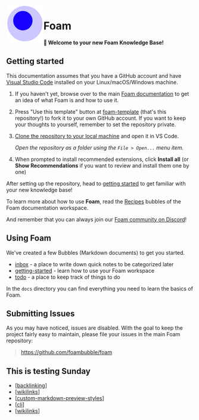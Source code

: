 <img src="attachments/foam-icon.png" width=100 align="left">

# Foam

**👋 Welcome to your new Foam Knowledge Base!**

## Getting started

This documentation assumes that you have a GitHub account and have [Visual Studio Code](https://code.visualstudio.com/) installed on your Linux/macOS/Windows machine.

1. If you haven't yet, browse over to the main [Foam documentation](https://foambubble.github.io/foam) to get an idea of what Foam is and how to use it.
2. Press "Use this template" button at [foam-template](https://github.com/foambubble/foam-template/generate) (that's this repository!) to fork it to your own GitHub account. If you want to keep your thoughts to yourself, remember to set the repository private.
3. [Clone the repository to your local machine](https://help.github.com/en/github/creating-cloning-and-archiving-repositories/cloning-a-repository) and open it in VS Code.

    *Open the repository as a folder using the `File > Open...` menu item.*

4. When prompted to install recommended extensions, click **Install all** (or **Show Recommendations** if you want to review and install them one by one)

After setting up the repository, head to [getting started](./getting-started.md) to get familiar with your new knowledge base!

To learn more about how to use **Foam**, read the [Recipes](https://foambubble.github.io/foam/user/recipes/recipes) bubbles of the Foam documentation workspace.

And remember that you can always join our [Foam community on Discord](https://foambubble.github.io/join-discord/g)!

## Using Foam

We've created a few Bubbles (Markdown documents) to get you started.

- [inbox](./inbox.md) - a place to write down quick notes to be categorized later
- [getting-started](./getting-started.md) - learn how to use your Foam workspace
- [todo](./todo.md) - a place to keep track of things to do

In the `docs` directory you can find everything you need to learn the basics of Foam.

## Submitting Issues

As you may have noticed, issues are disabled. With the goal to keep the project fairly easy to maintain, please file your issues in the main Foam repository:

> <https://github.com/foambubble/foam>

## This is testing Sunday
- [[backlinking]]
- [[wikilinks]]
- [[custom-markdown-preview-styles]]
- [[cli]]
- [[wikilinks]]



[//begin]: # "Autogenerated link references for markdown compatibility"
[backlinking]: docs/features/backlinking "Backlinking"
[wikilinks]: docs/features/wikilinks "Wikilinks"
[custom-markdown-preview-styles]: docs/features/custom-markdown-preview-styles "Custom Markdown Preview Styles"
[cli]: docs/tools/cli "Command Line Interface"
[//end]: # "Autogenerated link references"